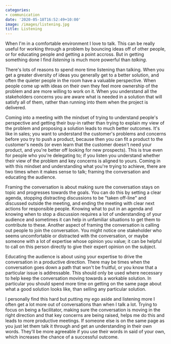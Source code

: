 ```yaml
---
categories:
- communication
date: '2020-05-18T16:52:49+10:00'
image: /images/listening.jpg
title: Listening
---
```


When I'm in a comfortable environment I love to talk.
This can be really useful for working through a problem by bouncing ideas off of other people, or for educating people and getting a point accross.
But in getting something done I find *listening* is much more powerful than *talking*.

There's lots of reasons to spend more time listening than talking.
When you get a greater diversity of ideas you generally get to a better solution, and often the quieter people in the room have a valuable perspective.
When people come up with ideas on their own they feel more ownership of the problem and are more willing to work on it.
When you understand all the stakeholders concerns you are aware what is needed in a solution that will satisfy all of them, rather than running into them when the project is delivered.

Coming into a meeting with the mindset of trying to understand people's perspective and getting their buy-in rather than trying to explain my view of the problem and proposing a solution leads to much better outcomes.
It's like in sales; you want to understand the customer's problems and concerns before you try to push a product, because then you can fit a product to the customer's needs (or even learn that the customer doesn't need your product, and you're better off looking for new prospects).
This is true even for people who you're delegating to; if you listen you understand whether their view of the problem and key concerns is aligned to yours.
Coming in with this mindset and understanding what you're trying to achieve, there are two times when it makes sense to talk; framing the conversation and educating the audience.

Framing the conversation is about making sure the conversation stays on topic and progresses towards the goals.
You can do this by setting a clear agenda, stopping distracting discussions to be "taken off-line" and discussed outside the meeting, and ending the meeting with clear next actions for responsible people.
Knowing what to put in an agenda and knowing when to stop a discussion requires a lot of understanding of your audience and sometimes it can help in unfamiliar situations to get them to contribute to these.
Another aspect of framing the conversation is calling out people to join the conversation.
You might notice one stakeholder who seems uncomfortable or distracted with the conversation, or maybe someone with a lot of expertise whose opinion you value; it can be helpful to call on this person directly to give their expert opinion on the subject.

Educating the audience is about using your expertise to drive the conversation in a productive direction.
There may be times when the conversation goes down a path that won't be fruitful, or you know that a particular issue is addressable.
This should only be used where necessary to help keep the conversation moving towards a workable solution.
In particular you should spend more time on getting on the same page about what a good solution looks like, than selling any particular solution.

I personally find this hard but putting my ego aside and listening more I often get a lot more out of conversations than when I talk a lot.
Trying to focus on being a facilitator, making sure the conversation is moving in the right direction and that key concerns are being raised, helps me do this and leads to more productive meetings.
If someone else is on the same page as you just let them talk it through and get an understanding in their own words.
They'll be more agreeable if you use their words in said of your own, which increases the chance of a successful outcome.